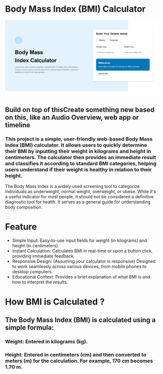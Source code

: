 # Body Mass Index (BMI) Calculator
![image alt](https://github.com/mwafg-gumma/Body-Mass/blob/b0202e4837e9fbd9b4b94253e9d1fba3c79e07f6/Home.jpeg)
## Build on top of thisCreate something new based on this, like an Audio Overview, web app or timeline   
### This project is a simple, user-friendly web-based Body Mass Index (BMI) calculator. It allows users to quickly determine their BMI by inputting their weight in kilograms and height in centimeters. The calculator then provides an immediate result and classifies it according to standard BMI categories, helping users understand if their weight is healthy in relation to their height.
The Body Mass Index is a widely used screening tool to categorize individuals as underweight, normal weight, overweight, or obese. While it's a useful indicator for most people, it should not be considered a definitive diagnostic tool for health. It serves as a general guide for understanding body composition.
# Feature 
- Simple Input: Easy-to-use input fields for weight (in kilograms) and height (in centimeters).
- Instant Calculation: Calculates BMI in real-time or upon a button click, providing immediate feedback.
- Responsive Design: (Assuming your calculator is responsive) Designed to work seamlessly across various devices, from mobile phones to desktop computers.
- Educational Context: Provides a brief explanation of what BMI is and how to interpret the results.
# How BMI is Calculated ?
## The Body Mass Index (BMI) is calculated using a simple formula:
### Weight: Entered in kilograms (kg).
### Height: Entered in centimeters (cm) and then converted to meters (m) for the calculation. For example, 170 cm becomes 1.70 m.
